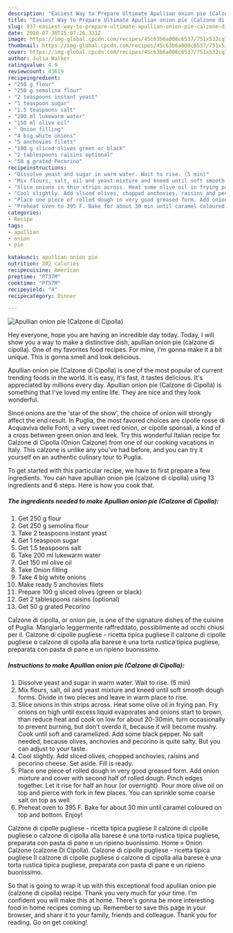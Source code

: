 ```yaml
---
description: "Easiest Way to Prepare Ultimate Apullian onion pie (Calzone di Cipolla)"
title: "Easiest Way to Prepare Ultimate Apullian onion pie (Calzone di Cipolla)"
slug: 937-easiest-way-to-prepare-ultimate-apullian-onion-pie-calzone-di-cipolla
date: 2020-07-30T15:07:26.331Z
image: https://img-global.cpcdn.com/recipes/45c63b6a008c6537/751x532cq70/apullian-onion-pie-calzone-di-cipolla-recipe-main-photo.jpg
thumbnail: https://img-global.cpcdn.com/recipes/45c63b6a008c6537/751x532cq70/apullian-onion-pie-calzone-di-cipolla-recipe-main-photo.jpg
cover: https://img-global.cpcdn.com/recipes/45c63b6a008c6537/751x532cq70/apullian-onion-pie-calzone-di-cipolla-recipe-main-photo.jpg
author: Julia Walker
ratingvalue: 4.9
reviewcount: 43619
recipeingredient:
- "250 g flour"
- "250 g semolina flour"
- "2 teaspoons instant yeast"
- "1 teaspoon sugar"
- "1.5 teaspoons salt"
- "200 ml lukewarm water"
- "150 ml olive oil"
- " Onion filling"
- "4 big white onions"
- "5 anchovies filets"
- "100 g sliced olives green or black"
- "2 tablespoons raisins optional"
- "50 g grated Pecorino"
recipeinstructions:
- "Dissolve yeast and sugar in warm water. Wait to rise. (5 min)"
- "Mix flours, salt, oil and yeast mixture and kneed until soft smooth dough forms. Divide in two pieces and leave in warm place to rise."
- "Slice onions in thin strips across. Heat some olive oil in frying pan. Fry onions on high until excess liquid evaporates and onions start to brown, than reduce heat and cook on low for about 20-30min, turn occasionally to prevent burning, but don’t overdo it, because it will become mushy. Cook until soft and caramelized. Add some black pepper. No salt needed, because olives, anchovies and pecorino is quite salty. But you can adjust to your taste."
- "Cool slightly. Add sliced olives, chopped anchovies, raisins and pecorino cheese. Set aside. Fill is ready."
- "Place one piece of rolled dough in very good greased form. Add onion mixture and cover with second half of rolled dough. Pinch edges together. Let it rise for half an hour (or overnight). Pour more olive oil on top and pierce with fork in few places. You can sprinkle some coarse salt on top as well."
- "Preheat oven to 395 F. Bake for about 30 min until caramel coloured on top and bottom. Enjoy!"
categories:
- Recipe
tags:
- apullian
- onion
- pie

katakunci: apullian onion pie 
nutrition: 202 calories
recipecuisine: American
preptime: "PT37M"
cooktime: "PT57M"
recipeyield: "4"
recipecategory: Dinner

---
```



![Apullian onion pie (Calzone di Cipolla)](https://img-global.cpcdn.com/recipes/45c63b6a008c6537/751x532cq70/apullian-onion-pie-calzone-di-cipolla-recipe-main-photo.jpg)

Hey everyone, hope you are having an incredible day today. Today, I will show you a way to make a distinctive dish, apullian onion pie (calzone di cipolla). One of my favorites food recipes. For mine, I'm gonna make it a bit unique. This is gonna smell and look delicious.

Apullian onion pie (Calzone di Cipolla) is one of the most popular of current trending foods in the world. It is easy, it's fast, it tastes delicious. It's appreciated by millions every day. Apullian onion pie (Calzone di Cipolla) is something that I've loved my entire life. They are nice and they look wonderful.

Since onions are the &#39;star of the show&#39;, the choice of onion will strongly affect the end result. In Puglia, the most favored choices are cipolle rosse di Acquaviva delle Fonti, a very sweet red onion, or cipolle sponsali, a kind of a cross between green onion and leek. Try this wonderful Italian recipe for Calzone di Cipolla (Onion Calzone) from one of our cooking vacations in Italy. This calzone is unlike any you&#39;ve had before, and you can try it yourself on an authentic culinary tour to Puglia.


To get started with this particular recipe, we have to first prepare a few ingredients. You can have apullian onion pie (calzone di cipolla) using 13 ingredients and 6 steps. Here is how you cook that.

<!--inarticleads1-->

##### The ingredients needed to make Apullian onion pie (Calzone di Cipolla):

1. Get 250 g flour
1. Get 250 g semolina flour
1. Take 2 teaspoons instant yeast
1. Get 1 teaspoon sugar
1. Get 1.5 teaspoons salt
1. Take 200 ml lukewarm water
1. Get 150 ml olive oil
1. Take  Onion filling
1. Take 4 big white onions
1. Make ready 5 anchovies filets
1. Prepare 100 g sliced olives (green or black)
1. Get 2 tablespoons raisins (optional)
1. Get 50 g grated Pecorino


Calzone di cipolla, or onion pie, is one of the signature dishes of the cuisine of Puglia. Mangiarlo leggermente raffreddato, possibilmente ad occhi chiusi per il. Calzone di cipolle pugliese - ricetta tipica pugliese Il calzone di cipolle pugliese o calzone di cipolla alla barese è una torta rustica tipica pugliese, preparata con pasta di pane e un ripieno buonissimo. 

<!--inarticleads2-->

##### Instructions to make Apullian onion pie (Calzone di Cipolla):

1. Dissolve yeast and sugar in warm water. Wait to rise. (5 min)
1. Mix flours, salt, oil and yeast mixture and kneed until soft smooth dough forms. Divide in two pieces and leave in warm place to rise.
1. Slice onions in thin strips across. Heat some olive oil in frying pan. Fry onions on high until excess liquid evaporates and onions start to brown, than reduce heat and cook on low for about 20-30min, turn occasionally to prevent burning, but don’t overdo it, because it will become mushy. Cook until soft and caramelized. Add some black pepper. No salt needed, because olives, anchovies and pecorino is quite salty. But you can adjust to your taste.
1. Cool slightly. Add sliced olives, chopped anchovies, raisins and pecorino cheese. Set aside. Fill is ready.
1. Place one piece of rolled dough in very good greased form. Add onion mixture and cover with second half of rolled dough. Pinch edges together. Let it rise for half an hour (or overnight). Pour more olive oil on top and pierce with fork in few places. You can sprinkle some coarse salt on top as well.
1. Preheat oven to 395 F. Bake for about 30 min until caramel coloured on top and bottom. Enjoy!


Calzone di cipolle pugliese - ricetta tipica pugliese Il calzone di cipolle pugliese o calzone di cipolla alla barese è una torta rustica tipica pugliese, preparata con pasta di pane e un ripieno buonissimo. Home » Onion Calzone (calzone Di Cipolla). Calzone di cipolle pugliese - ricetta tipica pugliese Il calzone di cipolle pugliese o calzone di cipolla alla barese è una torta rustica tipica pugliese, preparata con pasta di pane e un ripieno buonissimo. 

So that is going to wrap it up with this exceptional food apullian onion pie (calzone di cipolla) recipe. Thank you very much for your time. I'm confident you will make this at home. There's gonna be more interesting food in home recipes coming up. Remember to save this page in your browser, and share it to your family, friends and colleague. Thank you for reading. Go on get cooking!
